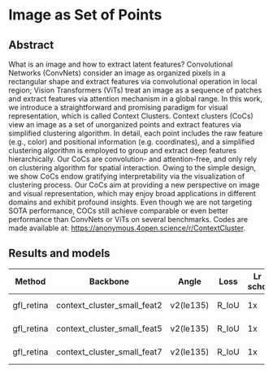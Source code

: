 # Image as Set of Points

## Abstract

What is an image and how to extract latent features? Convolutional Networks (ConvNets) consider an image as organized pixels in a rectangular shape and extract features via convolutional operation in local region; Vision Transformers (ViTs) treat an image as a sequence of patches and extract features via attention mechanism in a global range. In this work, we introduce a straightforward and promising paradigm for visual representation, which is called Context Clusters. Context clusters (CoCs) view an image as a set of unorganized points and extract features via simplified clustering algorithm. In detail, each point includes the raw feature (e.g., color) and positional information (e.g. coordinates), and a simplified clustering algorithm is employed to group and extract deep features hierarchically. Our CoCs are convolution- and attention-free, and only rely on clustering algorithm for spatial interaction. Owing to the simple design, we show CoCs endow gratifying interpretability via the visualization of clustering process. Our CoCs aim at providing a new perspective on image and visual representation, which may enjoy broad applications in different domains and exhibit profound insights. Even though we are not targeting SOTA performance, COCs still achieve comparable or even better performance than ConvNets or ViTs on several benchmarks. Codes are made available at: https://anonymous.4open.science/r/ContextCluster.

## Results and models

| Method     | Backbone                    | Angle     | Loss  | Lr schd | Dataset         | bs   | preprocess    | $AP_{0.5}$ | $AP_{0.75}$ | $mAP$ |
| ---------- | --------------------------- | --------- | ----- | ------- | --------------- | ---- | ------------- | ---------- | ----------- | ----- |
| gfl_retina | context_cluster_small_feat2 | v2(le135) | R_IoU | 1x      | DOTA-v1.0,train | 2    | 1024x1024,512 | 65.16      | 38.59       | 38.08 |
| gfl_retina | context_cluster_small_feat5 | v2(le135) | R_IoU | 1x      | DOTA-v1.0,train | 2    | 1024x1024,512 | 70.69      | 43.12       | 41.81 |
| gfl_retina | context_cluster_small_feat7 | v2(le135) | R_IoU | 1x      | DOTA-v1.0,train | 1    | 1024x1024,512 | 68.42      | 40.51       | 39.55 |

